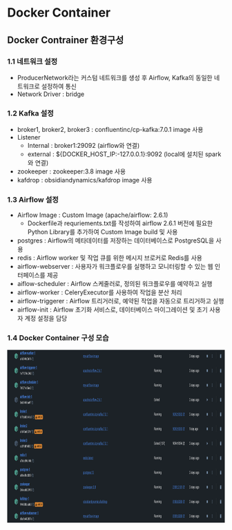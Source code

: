 # Docker Container 
## Docker Contrainer 환경구성
### 1.1 네트워크 설정
- ProducerNetwork라는 커스텀 네트워크를 생성 후 Airflow, Kafka의 동일한 네트워크로 설정하여 통신
- Network Driver : bridge

### 1.2 Kafka 설정
- broker1, broker2, broker3 : confluentinc/cp-kafka:7.0.1  image 사용
- Listener
   - Internal : broker1:29092 (airflow와 연결)
   - external : ${DOCKER_HOST_IP:-127.0.0.1}:9092 (local에 설치된 spark와 연결)
- zookeeper : zookeeper:3.8 image 사용
- kafdrop : obsidiandynamics/kafdrop image 사용

### 1.3 Airflow 설정
- Airflow Image : Custom Image (apache/airflow: 2.6.1)
   - Dockerfile과 requriements.txt를 작성하여 airflow 2.6.1 버전에 필요한 Python Library를 추가하여 Custom Image build 및 사용 
- postgres : Airflow의 메타데이터를 저장하는 데이터베이스로 PostgreSQL을 사용
- redis : Airflow worker 및 작업 큐를 위한 메시지 브로커로 Redis를 사용
- airflow-webserver : 사용자가 워크플로우를 실행하고 모니터링할 수 있는 웹 인터페이스를 제공
- aiflow-scheduler : Airflow 스케줄러로, 정의된 워크플로우를 예약하고 실행
- airflow-worker : CeleryExecutor를 사용하여 작업을 분산 처리
- airflow-triggerer : Airflow 트리거러로, 예약된 작업을 자동으로 트리거하고 실행
- airflow-init : Airflow 초기화 서비스로, 데이터베이스 마이그레이션 및 초기 사용자 계정 설정을 담당

### 1.4 Docker Container 구성 모습
<p align="left">
<img src="../Images/docker_container.png" alt="이미지2" width="800" height="400">
</p>
